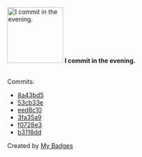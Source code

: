 <img src="https://my-badges.github.io/my-badges/evening-commits.png" alt="I commit in the evening." title="I commit in the evening." width="128">
<strong>I commit in the evening.</strong>
<br><br>

Commits:

- <a href="https://github.com/ksysoev/help-my-pet/commit/8a43bd530fe19df4b45bc59f37d22fe85acbb50b">8a43bd5</a>
- <a href="https://github.com/ksysoev/help-my-pet/commit/53cb33ea75143c3c6759f272b81564ddb09950b1">53cb33e</a>
- <a href="https://github.com/ksysoev/help-my-pet/commit/eed8c10bdcb4d76a7fd0688acbaed103ca1ff9dd">eed8c10</a>
- <a href="https://github.com/ksysoev/help-my-pet/commit/3fa35a9b87593a68b009a1b0535ad72f6f3d109d">3fa35a9</a>
- <a href="https://github.com/ksysoev/help-my-pet/commit/f0728e36175ef618edf81a19830088857473cef8">f0728e3</a>
- <a href="https://github.com/ksysoev/help-my-pet/commit/b3118dd2a11ea0dac810f0909c722ed7da41a391">b3118dd</a>


Created by <a href="https://github.com/my-badges/my-badges">My Badges</a>